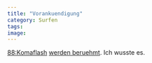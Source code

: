 ```yaml
---
title: "Vorankuendigung"
category: Surfen
tags: 
image: 
---
```


[88:Komaflash](http://www.88komaflash.de) [werden beruehmt](http://soleone.org/index.php?section=archive&rant=53 ). Ich wusste es.